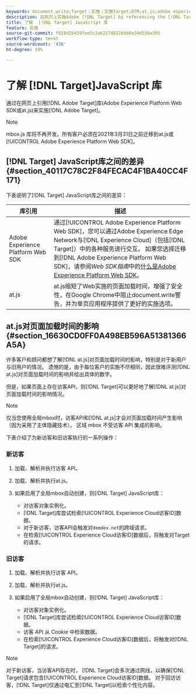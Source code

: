 ```yaml
---
keywords: document.write;Target；实施；实施Target;DTM;at.js;adobe experience platform Web Skd;aep Web SDK;Web SDK
description: 在网页上实施Adobe [!DNL Target] by referencing the [!DNL Target] JavaScript库。
title: 了解  [!DNL Target] JavaScript 库
feature: 实施
source-git-commit: f028d2b439fee5c2a622748126bb0a34d550a395
workflow-type: tm+mt
source-wordcount: '436'
ht-degree: 19%

---
```



# 了解 [!DNL Target]JavaScript 库

通过在网页上引用[!DNL Adobe Target]库(Adobe Experience Platform Web SDK或at.js)来实施[!DNL Adobe Target]。

>[!NOTE]
>
>mbox.js 库将不再开发。所有客户必须在2021年3月31日之前迁移到at.js或[!UICONTROL Adobe Experience Platform Web SDK]。

## [!DNL Target] JavaScript库之间的差异 {#section_40117C78C2F84FECAC4F1BA40CC4F171}

下表说明了[!DNL Target] JavaScript库之间的差异：

| 库引用 | 描述 |
|--- |--- |
| Adobe Experience Platform Web SDK | 通过[!UICONTROL Adobe Experience Platform Web SDK]，您可以通过Adobe Experience Edge Network与[!DNL Experience Cloud]（包括[!DNL Target]）中的各种服务进行交互。 如果您选择迁移到[!DNL Adobe Experience Platform Web SDK]，请参阅&#x200B;*Web SDK指南*&#x200B;中的[什么是Adobe Experience Platform Web SDK](/help/c-implementing-target/c-implementing-target-for-client-side-web/aep-web-sdk.md)。 |
| at.js | at.js缩短了Web实施的页面加载时间，增强了安全性，在Google Chrome中阻止document.write警告，并为单页应用程序提供了更好的实施选项。 |

## at.js对页面加载时间的影响 {#section_16630CD0FF0A498EB596A51381366A5A}

许多客户和顾问都想了解[!DNL at.js]对页面加载时间的影响，特别是对于新用户与旧用户的情况。 遗憾的是，由于每位客户的实施不尽相同，因此很难评测[!DNL at.js]对页面加载时间的影响并给出具体的数字。

但是，如果页面上存在访客API，则[!DNL Target]可以更好地了解[!DNL at.js]对页面加载时间的影响情况。

>[!NOTE]
>
>仅当您使用全局mbox时，访客API和[!DNL at.js]才会对页面加载时间产生影响（因为采用了主体隐藏技术）。 区域 mbox 不受访客 API 集成的影响。

下表介绍了为新访客和旧访客执行的一系列操作：

### 新访客

1. 加载、解析并执行访客 API。
1. 加载、解析并执行at.js。
1. 如果启用了全局mbox自动创建，则[!DNL Target] JavaScript库：

   * 对访客对象实例化。
   * [!DNL Target]库尝试检索[!UICONTROL Experience Cloud访客ID]数据。
   * 对于新访客，访客API会触发对`demdex.net`的跨域请求。
   * 在检索[!UICONTROL Experience Cloud访客ID]数据后，将触发对Target的请求。

### 旧访客

1. 加载、解析并执行访客 API。
1. 加载、解析并执行at.js。
1. 如果启用了全局mbox自动创建，则[!DNL Target] JavaScript库：

   * 对访客对象实例化。
   * [!DNL Target]库尝试检索[!UICONTROL Experience Cloud访客ID]数据。
   * 访客 API 从 Cookie 中检索数据。
   * 在检索[!UICONTROL Experience Cloud访客ID]数据后，将触发对[!DNL Target]的请求。

>[!NOTE]
>
>对于新访客，当访客API存在时， [!DNL Target]会多次通过网线，以确保[!DNL Target]请求包含[!UICONTROL Experience Cloud访客ID]数据。 对于回访访客，[!DNL Target]仅通过电汇至[!DNL Target]以检索个性化内容。
